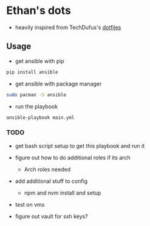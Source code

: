 # Ethan's dots

- heavily inspired from TechDufus's [dotfiles](https://github.com/TechDufus/dotfiles)

## Usage

- get ansible with pip
```sh
pip install ansible
```
- get ansible with package manager
```sh
sudo pacman -S ansible
```
- run the playbook
```
ansible-playbook main.yml
```

### TODO

- get bash script setup to get this playbook and run it

- figure out how to do additional roles if its arch
    - Arch roles needed
        <!-- - yay -->
        <!-- - rofi -->
        <!-- - discord -->
        <!-- - spotify -->
        <!-- - ephoto -->
        <!-- - firefox -->
        <!-- - noto-fonts (all CJK, emoji, and other noto fonts) -->
        <!-- - shotgun -->
        <!-- - ttf-agave-nerd -->

- add additional stuff to config
    - npm and nvm install and setup

- test on vms

- figure out vault for ssh keys?
